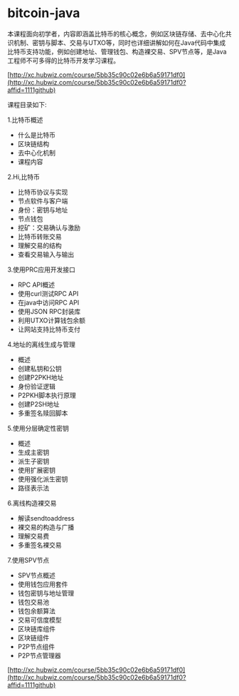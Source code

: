# bitcoin-java
本课程面向初学者，内容即涵盖比特币的核心概念，例如区块链存储、去中心化共识机制、密钥与脚本、交易与UTXO等，同时也详细讲解如何在Java代码中集成比特币支持功能，例如创建地址、管理钱包、构造裸交易、SPV节点等，是Java工程师不可多得的比特币开发学习课程。

[http://xc.hubwiz.com/course/5bb35c90c02e6b6a59171df0](http://xc.hubwiz.com/course/5bb35c90c02e6b6a59171df0?affid=1111github)

课程目录如下:

1.比特币概述

- 什么是比特币
- 区块链结构
- 去中心化机制
- 课程内容

2.Hi,比特币

- 比特币协议与实现
- 节点软件与客户端
- 身份：密钥与地址
- 节点钱包
- 挖矿：交易确认与激励
- 比特币转账交易
- 理解交易的结构
- 查看交易输入与输出

3.使用PRC应用开发接口

- RPC API概述
- 使用curl测试RPC API
- 在java中访问RPC API
- 使用JSON RPC封装库
- 利用UTXO计算钱包余额
- 让网站支持比特币支付

4.地址的离线生成与管理

- 概述
- 创建私钥和公钥
- 创建P2PKH地址
- 身份验证逻辑
- P2PKH脚本执行原理
- 创建P2SH地址
- 多重签名赎回脚本

5.使用分层确定性密钥

- 概述
- 生成主密钥
- 派生子密钥
- 使用扩展密钥
- 使用强化派生密钥
- 路径表示法

6.离线构造裸交易

- 解读sendtoaddress
- 裸交易的构造与广播
- 理解交易费
- 多重签名裸交易

7.使用SPV节点

- SPV节点概述
- 使用钱包应用套件
- 钱包密钥与地址管理
- 钱包交易池
- 钱包余额算法
- 交易可信度模型
- 区块链库组件
- 区块链组件
- P2P节点组件
- P2P节点管理器


[http://xc.hubwiz.com/course/5bb35c90c02e6b6a59171df0](http://xc.hubwiz.com/course/5bb35c90c02e6b6a59171df0?affid=1111github)
